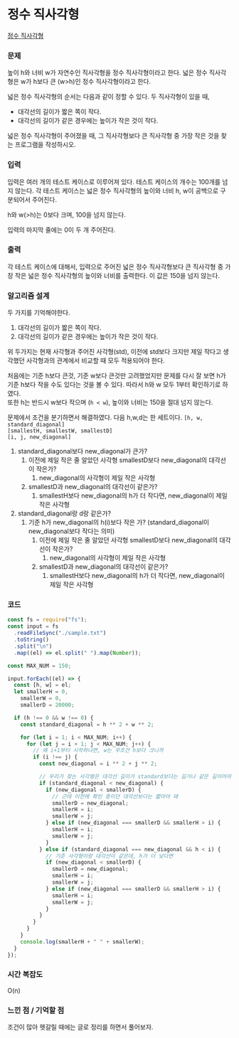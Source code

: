 # 정수 직사각형

[정수 직사각형](https://www.acmicpc.net/problem/9196)

### 문제

높이 h와 너비 w가 자연수인 직사각형을 정수 직사각형이라고 한다. 넓은 정수 직사각형은 w가 h보다 큰 (w>h)인 정수 직사각형이라고 한다.

넓은 정수 직사각형의 순서는 다음과 같이 정할 수 있다. 두 직사각형이 있을 때,

- 대각선의 길이가 짧은 쪽이 작다.
- 대각선의 길이가 같은 경우에는 높이가 작은 것이 작다.

넓은 정수 직사각형이 주어졌을 때, 그 직사각형보다 큰 직사각형 중 가장 작은 것을 찾는 프로그램을 작성하시오.

### 입력

입력은 여러 개의 테스트 케이스로 이루어져 있다. 테스트 케이스의 개수는 100개를 넘지 않는다. 각 테스트 케이스는 넓은 정수 직사각형의 높이와 너비 h, w이 공백으로 구분되어서 주어진다.

h와 w(>h)는 0보다 크며, 100을 넘지 않는다.

입력의 마지막 줄에는 0이 두 개 주어진다.

### 출력

각 테스트 케이스에 대해서, 입력으로 주어진 넓은 정수 직사각형보다 큰 직사각형 중 가장 작은 넓은 정수 직사각형의 높이와 너비를 출력한다. 이 값은 150을 넘지 않는다.

### 알고리즘 설계

두 가지를 기억해야한다.

1. 대각선의 길이가 짧은 쪽이 작다.
2. 대각선의 길이가 같은 경우에는 높이가 작은 것이 작다.

위 두가지는 현재 사각형과 주어진 사각형(std), 이전에 std보다 크지만 제일 작다고 생각했던 사각형과의 관계에서 비교할 때 모두 적용되어야 한다.

처음에는 기준 h보다 큰것, 기준 w보다 큰것만 고려했었지만 문제를 다시 잘 보면 h가 기준 h보다 작을 수도 있다는 것을 볼 수 있다. 따라서 h와 w 모두 1부터 확인하기로 하였다.  
또한 h는 반드시 w보다 작으며 (`h < w`), 높이와 너비는 150을 절대 넘지 않는다.

문제에서 조건을 분기하면서 해결하였다.
다음 h,w,d는 한 세트이다.
`[h, w, standard_diagonal]`  
`[smallestH, smallestW, smallestD]`  
`[i, j, new_diagonal]`

1. standard_diagonal보다 new_diagonal가 큰가?
   1. 이전에 제일 작은 줄 알았던 사각형 smallestD보다 new_diagonal의 대각선이 작은가?
      1. new_diagonal의 사각형이 제일 작은 사각형
   2. smallestD과 new_diagonal의 대각선이 같은가?
      1. smallestH보다 new_diagonal의 h가 더 작다면, new_diagonal이 제일 작은 사각형
2. standard_diagonal랑 d랑 같은가?
   1. 기준 h가 new_diagonal의 h(i)보다 작은 가? (standard_diagonal이 new_diagonal보다 작다는 의미)
      1. 이전에 제일 작은 줄 알았던 사각형 smallestD보다 new_diagonal의 대각선이 작은가?
         1. new_diagonal의 사각형이 제일 작은 사각형
      2. smallestD과 new_diagonal의 대각선이 같은가?
         1. smallestH보다 new_diagonal의 h가 더 작다면, new_diagonal이 제일 작은 사각형

### 코드

```js
const fs = require("fs");
const input = fs
  .readFileSync("./sample.txt")
  .toString()
  .split("\n")
  .map((el) => el.split(" ").map(Number));

const MAX_NUM = 150;

input.forEach((el) => {
  const [h, w] = el;
  let smallerH = 0,
    smallerW = 0,
    smallerD = 20000;

  if (h !== 0 && w !== 0) {
    const standard_diagonal = h ** 2 + w ** 2;

    for (let i = 1; i < MAX_NUM; i++) {
      for (let j = i + 1; j < MAX_NUM; j++) {
        // 왜 i+1부터 시작하냐면, w는 무조건 h보다 크니까
        if (i !== j) {
          const new_diagonal = i ** 2 + j ** 2;

          // 우리가 찾는 사각형은 대각선 길이가 standard보다는 길거나 같은 길이어야 해.
          if (standard_diagonal < new_diagonal) {
            if (new_diagonal < smallerD) {
              // 근데 이전에 확인 중이던 대각선보다는 짧아야 돼
              smallerD = new_diagonal;
              smallerH = i;
              smallerW = j;
            } else if (new_diagonal === smallerD && smallerH > i) {
              smallerH = i;
              smallerW = j;
            }
          } else if (standard_diagonal === new_diagonal && h < i) {
            // 기준 사각형이랑 대각선이 같은데, h가 더 낮다면
            if (new_diagonal < smallerD) {
              smallerD = new_diagonal;
              smallerH = i;
              smallerW = j;
            } else if (new_diagonal === smallerD && smallerH > i) {
              smallerH = i;
              smallerW = j;
            }
          }
        }
      }
    }
    console.log(smallerH + " " + smallerW);
  }
});
```

### 시간 복잡도

O(n)

### 느낀 점 / 기억할 점

조건이 많아 헷갈릴 때에는 글로 정리를 하면서 풀어보자.
